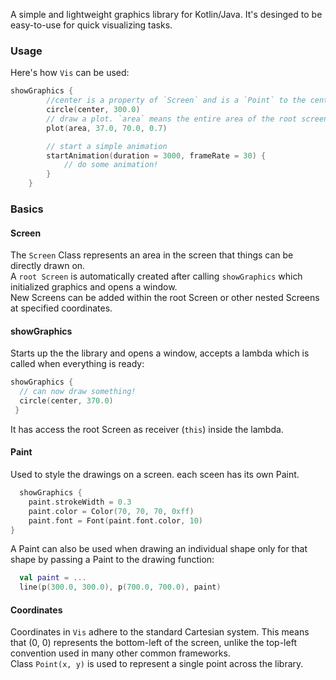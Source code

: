 A simple and lightweight graphics library for Kotlin/Java.
It's desinged to be easy-to-use for quick visualizing tasks.

### Usage
Here's how `Vis` can be used:
```Kotlin
showGraphics {
        //center is a property of `Screen` and is a `Point` to the center of it
        circle(center, 300.0)
        // draw a plot. `area` means the entire area of the root screen.
        plot(area, 37.0, 70.0, 0.7)

        // start a simple animation
        startAnimation(duration = 3000, frameRate = 30) {
            // do some animation!
        }
    }
```

### Basics

#### Screen
The `Screen` Class represents an area in the screen that things can be directly drawn on.   
A `root Screen` is automatically created after calling `showGraphics` which initialized graphics and opens a window.   
New Screens can be added within the root Screen or other nested Screens at specified coordinates.   

#### showGraphics
Starts up the the library and opens a window, accepts a lambda which is called when everything is ready:
```Kotlin
showGraphics {
  // can now draw something!
  circle(center, 370.0)
 }
```
It has access the root Screen as receiver (`this`) inside the lambda.

#### Paint
Used to style the drawings on a screen. each sceen has its own Paint.
```Kotlin
  showGraphics {
    paint.strokeWidth = 0.3
    paint.color = Color(70, 70, 70, 0xff)
    paint.font = Font(paint.font.color, 10)
}
```
A Paint can also be used when drawing an individual shape only for that shape by passing a Paint to the drawing function:
```Kotlin
  val paint = ...
  line(p(300.0, 300.0), p(700.0, 700.0), paint)
```

#### Coordinates
Coordinates in `Vis` adhere to the standard Cartesian system. This means that (0, 0) represents the bottom-left of the screen, unlike the top-left convention used in many other common frameworks.   
Class `Point(x, y)` is used to represent a single point across the library.   
